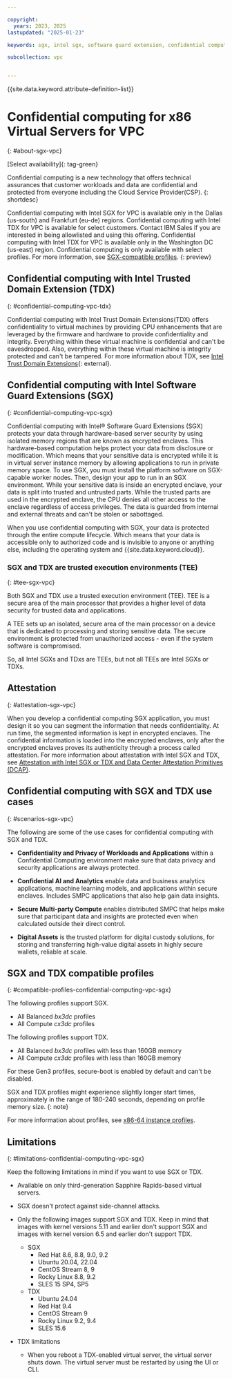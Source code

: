 ```yaml
---

copyright:
  years: 2023, 2025
lastupdated: "2025-01-23"

keywords: sgx, intel sgx, software guard extension, confidential computing, trusted execution environment, TEE, data protection

subcollection: vpc


---
```


{{site.data.keyword.attribute-definition-list}}

# Confidential computing for x86 Virtual Servers for VPC
{: #about-sgx-vpc}

[Select availability]{: tag-green}

Confidential computing is a new technology that offers technical assurances that customer workloads and data are confidential and protected from everyone including the Cloud Service Provider(CSP).
{: shortdesc}

Confidential computing with Intel SGX for VPC is available only in the Dallas (us-south) and Frankfurt (eu-de) regions. Confidential computing with Intel TDX for VPC is available for select customers. Contact IBM Sales if you are interested in being allowlisted and using this offering.  Confidential computing with Intel TDX for VPC is available only in the Washington DC (us-east) region. Confidential computing is only available with select profiles. For more information, see [SGX-compatible profiles](/docs/vpc?topic=vpc-about-sgx-vpc&interface=ui#compatible-profiles-confidential-computing-vpc-sgx).
{: preview}

## Confidential computing with Intel Trusted Domain Extension (TDX)
{: #confidential-computing-vpc-tdx}

 Confidential computing with Intel Trust Domain Extensions(TDX) offers confidentiality to virtual machines by providing CPU enhancements that are leveraged by the firmware and hardware to provide confidentiality and integrity. Everything within these virtual machine is confidential and can't be eavesdropped. Also, everything within these virtual machine is integrity protected and can't be tampered. For more information about TDX, see [Intel Trust Domain Extensions](https://www.intel.com/content/www/us/en/developer/tools/trust-domain-extensions/overview.html){: external}.

## Confidential computing with Intel Software Guard Extensions (SGX)
{: #confidential-computing-vpc-sgx}

Confidential computing with Intel&reg; Software Guard Extensions (SGX) protects your data through hardware-based server security by using isolated memory regions that are known as encrypted enclaves. This hardware-based computation helps protect your data from disclosure or modification. Which means that your sensitive data is encrypted while it is in virtual server instance memory by allowing applications to run in private memory space. To use SGX, you must install the platform software on SGX-capable worker nodes. Then, design your app to run in an SGX environment. While your sensitive data is inside an encrypted enclave, your data is split into trusted and untrusted parts. While the trusted parts are used in the encrypted enclave, the CPU denies all other access to the enclave regardless of access privileges. The data is guarded from internal and external threats and can't be stolen or sabottaged.

When you use confidential computing with SGX, your data is protected through the entire compute lifecycle. Which means that your data is accessible only to authorized code and is invisible to anyone or anything else, including the operating system and {{site.data.keyword.cloud}}.

### SGX and TDX are trusted execution environments (TEE)
{: #tee-sgx-vpc}

Both SGX and TDX use a trusted execution environment (TEE). TEE is a secure area of the main processor that provides a higher level of data security for trusted data and applications.

A TEE sets up an isolated, secure area of the main processor on a device that is dedicated to processing and storing sensitive data. The secure environment is protected from unauthorized access - even if the system software is compromised.

So, all Intel SGXs and TDxs are TEEs, but not all TEEs are Intel SGXs or TDXs.

## Attestation
{: #attestation-sgx-vpc}

When you develop a confidential computing SGX application, you must design it so you can segment the information that needs confidentiality. At run time, the segmented information is kept in encrypted enclaves. The confidential information is loaded into the encrypted enclaves, only after the encrypted enclaves proves its authenticity through a process called attestation. For more information about attestation with Intel SGX and TDX, see [Attestation with Intel SGX or TDX and Data Center Attestation Primitives (DCAP)](/docs/vpc?topic=vpc-about-attestation-sgx-dcap-vpc).

## Confidential computing with SGX and TDX use cases
{: #scenarios-sgx-vpc}

The following are some of the use cases for confidential computing with SGX and TDX.

* **Confidentiality and Privacy of Workloads and Applications** within a Confidential Computing environment make sure that data privacy and security applications are always protected.

* **Confidential AI and Analytics** enable data and business analytics applications, machine learning models, and applications within secure enclaves. Includes SMPC applications that also help gain data insights.

* **Secure Multi-party Compute** enables distributed SMPC that helps make sure that participant data and insights are protected even when calculated outside their direct control.

* **Digital Assets** is the trusted platform for digital custody solutions, for storing and transferring high-value digital assets in highly secure wallets, reliable at scale.

## SGX and TDX compatible profiles
{: #compatible-profiles-confidential-computing-vpc-sgx}

The following profiles support SGX.

* All Balanced _bx3dc_ profiles
* All Compute _cx3dc_ profiles

The following profiles support TDX.

* All Balanced _bx3dc_ profiles with less than 160GB memory
* All Compute _cx3dc_ profiles with less than 160GB memory

For these Gen3 profiles, secure-boot is enabled by default and can't be disabled.

SGX and TDX profiles might experience slightly longer start times, approximately in the range of 180-240 seconds, depending on profile memory size.
{: note}

For more information about profiles, see [x86-64 instance profiles](/docs/vpc?topic=vpc-profiles).

## Limitations
{: #limitations-confidential-computing-vpc-sgx}

Keep the following limitations in mind if you want to use SGX or TDX.

* Available on only third-generation Sapphire Rapids-based virtual servers.
* SGX doesn't protect against side-channel attacks.
* Only the following images support SGX and TDX. Keep in mind that images with kernel versions 5.11 and earlier don't support SGX and images with kernel version 6.5 and earlier don't support TDX.
  
   - SGX
      - Red Hat 8.6, 8.8, 9.0, 9.2
      - Ubuntu 20.04, 22.04
      - CentOS Stream 8, 9
      - Rocky Linux 8.8, 9.2
      - SLES 15 SP4, SP5
   - TDX
      - Ubuntu 24.04
      - Red Hat 9.4
      - CentOS Stream 9
      - Rocky Linux 9.2, 9.4
      - SLES 15.6
      
* TDX limitations
   - When you reboot a TDX-enabled virtual server, the virtual server shuts down. The virtual server must be restarted by using the UI or CLI.
